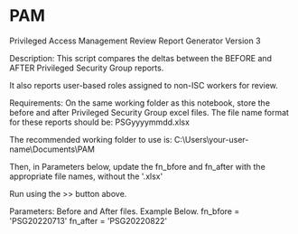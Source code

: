 # PAM

Privileged Access Management Review Report Generator
Version 3

Description:
This script compares the deltas between the BEFORE and AFTER Privileged Security Group reports.

It also reports user-based roles assigned to non-ISC workers for review.

Requirements:
On the same working folder as this notebook, store the before and after Privileged Security Group excel files. The file name format for these reports should be: PSGyyyymmdd.xlsx

The recommended working folder to use is: C:\Users\your-user-name\Documents\PAM

Then, in Parameters below, update the fn_bfore and fn_after with the appropriate file names, without the '.xlsx'

Run using the >> button above.

Parameters:  Before and After files. Example Below.
fn_bfore = 'PSG20220713'
fn_after = 'PSG20220822'
